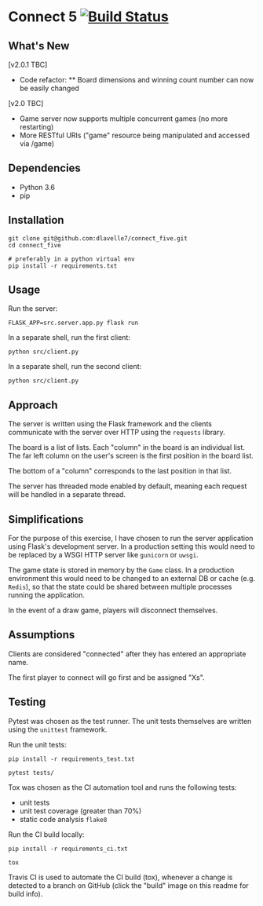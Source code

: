 # Connect 5 [![Build Status](https://travis-ci.com/dlavelle7/connect_five.svg?branch=master)](https://travis-ci.com/dlavelle7/connect_five)

## What's New
[v2.0.1 TBC]
* Code refactor:
** Board dimensions and winning count number can now be easily changed

[v2.0 TBC]
* Game server now supports multiple concurrent games (no more restarting)
* More RESTful URIs ("game" resource being manipulated and accessed via /game)

## Dependencies
* Python 3.6
* pip

## Installation
```
git clone git@github.com:dlavelle7/connect_five.git
cd connect_five

# preferably in a python virtual env
pip install -r requirements.txt
```

## Usage
Run the server:
```
FLASK_APP=src.server.app.py flask run
```

In a separate shell, run the first client:
```
python src/client.py
```

In a separate shell, run the second client:
```
python src/client.py
```

## Approach

The server is written using the Flask framework and the clients communicate
with the server over HTTP using the `requests` library.

The board is a list of lists. Each "column" in the board is an individual list.
The far left column on the user's screen is the first position in the board
list.

The bottom of a "column" corresponds to the last position in that list.

The server has threaded mode enabled by default, meaning each request will be
handled in a separate thread.

## Simplifications

For the purpose of this exercise, I have chosen to run the server application
using Flask's development server. In a production setting this would need to be
replaced by a WSGI HTTP server like `gunicorn` or `uwsgi`.

The game state is stored in memory by the `Game` class. In a production
environment this would need to be changed to an external DB or cache
(e.g. `Redis`), so that the state could be shared between multiple processes
running the application.

In the event of a draw game, players will disconnect themselves.

## Assumptions

Clients are considered "connected" after they has entered an appropriate name.

The first player to connect will go first and be assigned "Xs".

## Testing

Pytest was chosen as the test runner. The unit tests themselves are written
using the `unittest` framework.

Run the unit tests:
```
pip install -r requirements_test.txt

pytest tests/
```

Tox was chosen as the CI automation tool and runs the following tests:
* unit tests
* unit test coverage (greater than 70%)
* static code analysis `flake8`

Run the CI build locally:
```
pip install -r requirements_ci.txt

tox
```

Travis CI is used to automate the CI build (tox), whenever a change is
detected to a branch on GitHub (click the "build" image on this readme for
build info).
